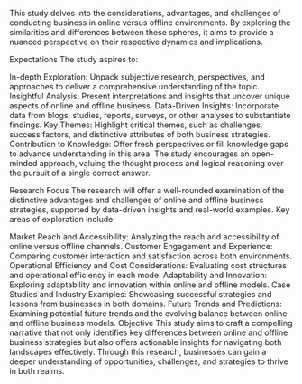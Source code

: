 This study delves into the considerations, advantages, and challenges of conducting business in online versus offline environments. By exploring the similarities and differences between these spheres, it aims to provide a nuanced perspective on their respective dynamics and implications.

Expectations
The study aspires to:

In-depth Exploration: Unpack subjective research, perspectives, and approaches to deliver a comprehensive understanding of the topic.
Insightful Analysis: Present interpretations and insights that uncover unique aspects of online and offline business.
Data-Driven Insights: Incorporate data from blogs, studies, reports, surveys, or other analyses to substantiate findings.
Key Themes: Highlight critical themes, such as challenges, success factors, and distinctive attributes of both business strategies.
Contribution to Knowledge: Offer fresh perspectives or fill knowledge gaps to advance understanding in this area.
The study encourages an open-minded approach, valuing the thought process and logical reasoning over the pursuit of a single correct answer.

Research Focus
The research will offer a well-rounded examination of the distinctive advantages and challenges of online and offline business strategies, supported by data-driven insights and real-world examples. Key areas of exploration include:

Market Reach and Accessibility:
Analyzing the reach and accessibility of online versus offline channels.
Customer Engagement and Experience:
Comparing customer interaction and satisfaction across both environments.
Operational Efficiency and Cost Considerations:
Evaluating cost structures and operational efficiency in each mode.
Adaptability and Innovation:
Exploring adaptability and innovation within online and offline models.
Case Studies and Industry Examples:
Showcasing successful strategies and lessons from businesses in both domains.
Future Trends and Predictions:
Examining potential future trends and the evolving balance between online and offline business models.
Objective
This study aims to craft a compelling narrative that not only identifies key differences between online and offline business strategies but also offers actionable insights for navigating both landscapes effectively. Through this research, businesses can gain a deeper understanding of opportunities, challenges, and strategies to thrive in both realms.


